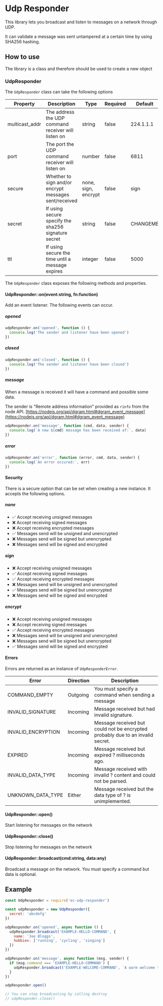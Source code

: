 # Udp Responder
This library lets you broadcast and listen to messages on a network through UDP.

It can validate a message was sent untampered at a certain time by using SHA256 hashing.

## How to use
The library is a class and therefore should be used to create a new object 

### UdpResponder
The `UdpResponder` class can take the following options

Property       | Description                                           | Type                | Required | Default
---------------|-------------------------------------------------------|---------------------|----------|------------
multicast_addr | The address the UDP command receiver will listen on   | string              | false    | 224.1.1.1
port           | The port the UDP command receiver will listen on      | number              | false    | 6811
secure         | Whether to sign and/or encrypt messages sent/received | none, sign, encrypt | false    | sign
secret         | If using secure specify the sha256 signature secret   | string              | false    | CHANGEME
ttl            | If using secure the time until a message expires      | integer             | false    | 5000

The `UdpResponder` class exposes the following methods and properties.

#### UdpResponder::on(event:string, fn:function)
Add an event listener. The following events can occur.

##### opened
```javascript
udpResponder.on('opened', function () {
  console.log('The sender and listener have been opened')
})
```

##### closed
```javascript
udpResponder.on('closed', function () {
  console.log('The sender and listener have been closed')
})
```

##### message
When a message is received it will have a command and possible some data.

The sender is "Remote address information" provided as `rinfo` from the node API.
[https://nodejs.org/api/dgram.html#dgram_event_message](https://nodejs.org/api/dgram.html#dgram_event_message)

```javascript
udpResponder.on('message', function (cmd, data, sender) {
  console.log(`A new ${cmd} message has been received of:`, data)
})
```

##### error
```javascript
udpResponder.on('error', function (error, cmd, data, sender) {
  console.log(`An error occured:`, err)
})
```

#### Security
There is a secure option that can be set when creating a new instance. It accepts the following options.
##### none
- :white_check_mark: Accept receiving unsigned messages
- :x: Accept receiving signed messages
- :x: Accept receiving encrypted messages
- :white_check_mark: Messages send will be unsigned and unencrypted
- :x: Messages send will be signed but unencrypted
- :x: Messages send will be signed and encrypted

##### sign
- :x: Accept receiving unsigned messages
- :white_check_mark: Accept receiving signed messages
- :white_check_mark: Accept receiving encrypted messages
- :x: Messages send will be unsigned and unencrypted
- :white_check_mark: Messages send will be signed but unencrypted
- :x: Messages send will be signed and encrypted

##### encrypt
- :x: Accept receiving unsigned messages
- :x: Accept receiving signed messages
- :white_check_mark: Accept receiving encrypted messages
- :x: Messages send will be unsigned and unencrypted
- :x: Messages send will be signed but unencrypted
- :white_check_mark: Messages send will be signed and encrypted


#### Errors
Errors are returned as an instance of `UdpResponderError`.

| Error              | Direction | Description                                                                    |
---------------------|-----------|--------------------------------------------------------------------------------|
| COMMAND_EMPTY      | Outgoing  | You must specify a command when sending a message                              |
| INVALID_SIGNATURE  | Incoming  | Message received but had invalid signature.                                    |
| INVALID_ENCRYPTION | Incoming  | Message received but could not be encrypted probably due to an invalid secret. |
| EXPIRED            | Incoming  | Message received but expired ? milliseconds ago.                               |
| INVALID_DATA_TYPE  | Incoming  | Message received with invalid ? content and could not be parsed.               |
| UNKNOWN_DATA_TYPE  | Either    | Message received but the data type of ? is unimplemented.                      |

#### UdpResponder::open()
Start listening for messages on the network

#### UdpResponder::close()
Stop listening for messages on the network

#### UdpResponder::broadcast(cmd:string, data:any)
Broadcast a message on the network. You must specify a command but data is optional.

## Example
```javascript
const UdpResponder = require('ec-udp-responder')

const udpResponder = new UdpResponder({
  secret: 'abcdefg'
})

udpResponder.on('opened', async function () {
  udpResponder.broadcast('EXAMPLE-HELLO-COMMAND', {
    name: 'Joe Bloggs',
    hobbies: ['running', 'cycling', 'singing']
  })
})

udpResponder.on('message', async function (msg, sender) {
  if (msg.command === 'EXAMPLE-HELLO-COMMAND') {
    udpResponder.broadcast('EXAMPLE-WELCOME-COMMAND', `A warm welcome to ${msg.name}`)
  }
})

udpResponder.open()

// You can stop broadcasting by calling destroy
// udpResponder.close()
```
